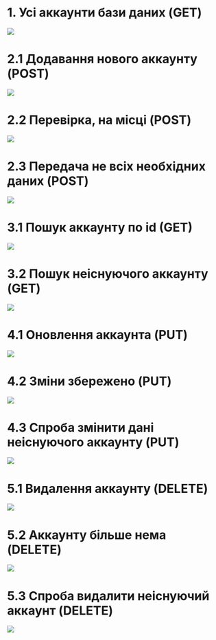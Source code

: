 # 1.  Усі аккаунти бази даних (GET)
<img src="../../images/1.jpg"></img>
# 2.1 Додавання нового аккаунту (POST)
<img src="../../images/2.1.jpg"></img>
# 2.2 Перевірка, на місці (POST)
<img src="../../images/2.2.jpg"></img>
# 2.3 Передача не всіх необхідних даних (POST)
<img src="../../images/2.3.jpg"/></img>
# 3.1 Пошук аккаунту по id (GET)
<img src="../../images/3.1.jpg"/></img>
# 3.2 Пошук неіснуючого аккаунту (GET)
<img src="../../images/3.2.jpg"/></img>
# 4.1 Оновлення аккаунта (PUT)
<img src="../../images/4.1.jpg"/></img>
# 4.2 Зміни збережено (PUT)
<img src="../../images/4.2.jpg"/></img>
# 4.3 Спроба змінити дані неіснуючого аккаунту (PUT)
<img src="../../images/4.3.jpg"/></img>
# 5.1 Видалення аккаунту (DELETE)
<img src="../../images/5.1.jpg"/></img>
# 5.2 Аккаунту більше нема (DELETE)
<img src="../../images/5.3.jpg"/></img>
# 5.3 Спроба видалити неіснуючий аккаунт (DELETE)
<img src="../../images/5.1.jpg"/></img>
